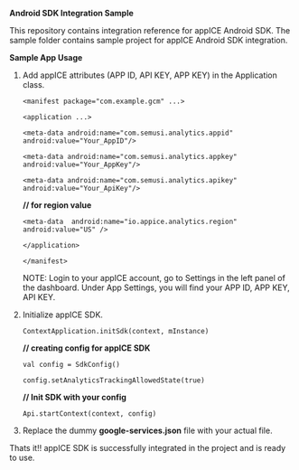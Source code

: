 **Android SDK Integration Sample**

This repository contains integration reference for appICE Android SDK. The sample folder contains sample project for appICE Android SDK integration.

**Sample App Usage**

1. Add appICE attributes (APP ID, API KEY, APP KEY) in the Application class.

    ```<manifest package="com.example.gcm" ...>```
   
    ```<application ...>```
   
    ```<meta-data android:name="com.semusi.analytics.appid" android:value="Your_AppID"/>```
   
    ```<meta-data android:name="com.semusi.analytics.appkey" android:value="Your_AppKey"/>```
   
    ```<meta-data android:name="com.semusi.analytics.apikey" android:value="Your_ApiKey"/>```
 
    **// for region value**

    ```<meta-data  android:name="io.appice.analytics.region"  android:value="US" />```
 
    ```</application>```

    ```</manifest>```
 
   NOTE: Login to your appICE account, go to Settings in the left panel of the dashboard. Under App Settings, you will find your APP ID, APP KEY, API KEY.

2. Initialize appICE SDK.

    ```ContextApplication.initSdk(context, mInstance)```
    
    **// creating config for appICE SDK**
    
    ```val config = SdkConfig()```
    
    ```config.setAnalyticsTrackingAllowedState(true)```
    
    **// Init SDK with your config**
    
    ```Api.startContext(context, config)```
      
3. Replace the dummy **google-services.json** file with your actual file.

Thats it!! appICE SDK is successfully integrated in the project and is ready to use.
